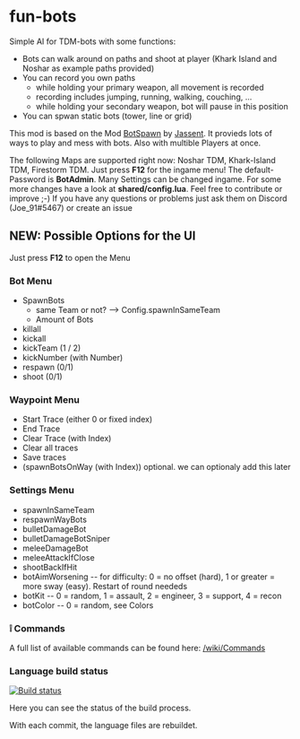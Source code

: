 # fun-bots

Simple AI for TDM-bots with some functions:
- Bots can walk around on paths and shoot at player (Khark Island and Noshar as example paths provided)
- You can record you own paths
	- while holding your primary weapon, all movement is recorded
	- recording includes jumping, running, walking, couching, ...
	- while holding your secondary weapon, bot will pause in this position
- You can spwan static bots (tower, line or grid)


This mod is based on the Mod [BotSpawn](https://github.com/J4nssent/VU-Mods/tree/master/BotSpawn "Original Mod by Jassent") by [Jassent](https://github.com/J4nssent "Jassent").
It provieds lots of ways to play and mess with bots. Also with multible Players at once.

The following Maps are supported right now:
Noshar TDM, Khark-Island TDM, Firestorm TDM.
Just press **F12** for the ingame menu!
The default-Password is __BotAdmin__.
Many Settings can be changed ingame. For some more changes have a look at __shared/config.lua__.
Feel free to contribute or improve ;-)
If you have any questions or problems just ask them on Discord (Joe_91#5467) or create an issue

## NEW: Possible Options for the UI
Just press **F12** to open the Menu

### Bot Menu
- SpawnBots
	- same Team or not? --> Config.spawnInSameTeam
	- Amount of Bots
- killall
- kickall
- kickTeam (1 / 2)
- kickNumber (with Number)
- respawn (0/1)
- shoot (0/1)

### Waypoint Menu
- Start Trace (either 0 or fixed index)
- End Trace
- Clear Trace (with Index)
- Clear all traces
- Save traces
- (spawnBotsOnWay (with Index)) optional. we can optionaly add this later

### Settings Menu
- spawnInSameTeam
- respawnWayBots
- bulletDamageBot
- bulletDamageBotSniper
- meleeDamageBot
- meleeAttackIfClose
- shootBackIfHit
- botAimWorsening -- for difficulty: 0 = no offset (hard), 1 or greater = more sway (easy). Restart of round neededs
- botKit -- 0 = random, 1 = assault, 2 = engineer, 3 = support, 4 = recon
- botColor -- 0 = random, see Colors

### :grey_exclamation: Commands
A full list of available commands can be found here: [/wiki/Commands](https://github.com/Joe91/fun-bots/wiki/Commands)

### Language build status
[![Build status](https://ci.appveyor.com/api/projects/status/m32v0gb03s3lkgrk?svg=true)](https://ci.appveyor.com/project/Bizarrus/bizzi)

Here you can see the status of the build process.

With each commit, the language files are rebuildet.
